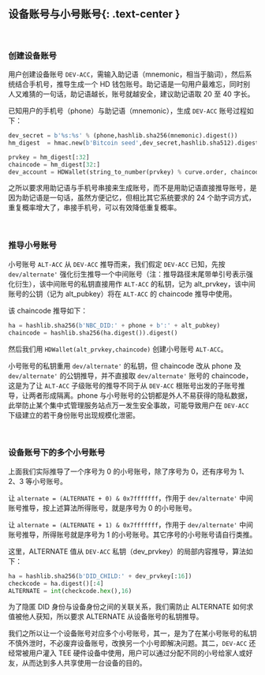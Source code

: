 设备账号与小号账号{: .text-center }
-----------------

&nbsp;

### 创建设备账号

用户创建设备账号 `DEV-ACC`，需输入助记语（mnemonic，相当于脑词），然后系统结合手机号，推导生成一个 HD 钱包账号。助记语是一句用户最难忘，同时别人又难猜的一句话，助记语越长，账号就越安全，建议助记语取 20 至 40 字长。

已知用户的手机号（phone）与助记语（mnemonic），生成 `DEV-ACC` 账号过程如下：

``` python
dev_secret = b'%s:%s' % (phone,hashlib.sha256(mnemonic).digest())
hm_digest  = hmac.new(b'Bitcoin seed',dev_secret,hashlib.sha512).digest()

prvkey = hm_digest[:32]
chaincode = hm_digest[32:]
dev_account = HDWallet(string_to_number(prvkey) % curve.order, chaincode)
```

之所以要求用助记语与手机号串接来生成账号，而不是用助记语直接推导账号，是因为助记语是一句话，虽然方便记忆，但相比其它系统要求的 24 个助字词方式，重复概率增大了，串接手机号，可以有效降低重复概率。

&nbsp;

### 推导小号账号

小号账号 `ALT-ACC` 从 `DEV-ACC` 推导而来，我们假定 `DEV-ACC` 已知，先按 `dev/alternate'` 强化衍生推导一个中间账号（注：推导路径末尾带单引号表示强化衍生），该中间账号的私钥直接用作 `ALT-ACC` 的私钥，记为 alt_prvkey，该中间账号的公钥（记为 alt_pubkey）将在 `ALT-ACC` 的 chaincode 推导中使用。

该 chaincode 推导如下：

``` python
ha = hashlib.sha256(b'NBC_DID:' + phone + b':' + alt_pubkey)
chaincode = hashlib.sha256(ha.digest()).digest()
```

然后我们用 `HDWallet(alt_prvkey,chaincode)` 创建小号账号 `ALT-ACC`。

小号账号的私钥重用 `dev/alternate'` 的私钥，但 chaincode 改从 phone 及 `dev/alternate'` 的公钥推导，并不直接取 `dev/alternate'` 账号的 chaincode，这是为了让 `ALT-ACC` 子级账号的推导不同于从 `DEV-ACC` 根账号出发的子账号推导，让两者形成隔离。phone 与小号账号的公钥都是外人不易获得的隐私数据，此举防止某个集中式管理服务站点万一发生安全事故，可能导致用户在 `DEV-ACC` 下级建立的若干身份账号出现规模化泄密。

&nbsp;

### 设备账号下的多个小号账号

上面我们实际推导了一个序号为 0 的小号账号，除了序号为 0，还有序号为 1、2、3 等小号账号。

让 `alternate = (ALTERNATE + 0) & 0x7fffffff`，作用于 `dev/alternate'` 中间账号推导，按上述算法所得账号，就是序号为 0 的小号账号。

让 `alternate = (ALTERNATE + 1) & 0x7fffffff`，作用于 `dev/alternate'` 中间账号推导，所得账号就是序号为 1 的小号账号。其它序号的小号账号请自行类推。

这里，ALTERNATE 值从 `DEV-ACC` 私钥（dev_prvkey）的局部内容推导，算法如下：

``` python
ha = hashlib.sha256(b'DID_CHILD:' + dev_prvkey[:16])
checkcode = ha.digest()[:4]
ALTERNATE = int(checkcode.hex(),16)
```

为了隐匿 DID 身份与设备身份之间的关联关系，我们需防止 ALTERNATE 如何求值被他人获知，所以要求 ALTERNATE 从设备账号的私钥推导。

我们之所以让一个设备账号对应多个小号账号，其一，是为了在某小号账号的私钥不慎外泄时，不必废弃设备账号，改换另一个小号即解决问题。其二，`DEV-ACC` 还经常被用户灌入 TEE 硬件设备中使用，用户可以通过分配不同的小号给家人或好友，从而达到多人共享使用一台设备的目的。
